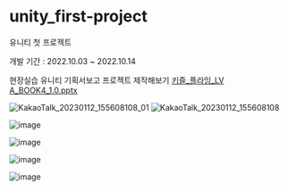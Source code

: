 # unity_first-project
유니티 첫 프로젝트

개발 기간 : 2022.10.03 ~ 2022.10.14

현장실습 유니티 기획서보고 프로젝트 제작해보기
[키즐_플라잉_LV A_BOOK4_1.0.pptx](https://github.com/99inhak/unity_keezle_plyeng/files/10399361/_._LV.A_BOOK4_1.0.pptx)


![KakaoTalk_20230112_155608108_01](https://user-images.githubusercontent.com/85202681/211998576-65f87f7d-07b7-45f7-9cb2-28fe3d48d5c4.png)
![KakaoTalk_20230112_155608108](https://user-images.githubusercontent.com/85202681/211998600-be2898e7-03d4-45d5-817b-5c5b164514a0.png)



![image](https://user-images.githubusercontent.com/85202681/209511188-4466c40d-f672-4011-80de-7d527b359270.png)

![image](https://user-images.githubusercontent.com/85202681/209511243-8744f71d-6711-4538-9e22-80e257ba40c5.png)

![image](https://user-images.githubusercontent.com/85202681/209511338-a76509b9-30b3-4bec-b586-11e617749b7a.png)

![image](https://user-images.githubusercontent.com/85202681/209511389-030249f1-74f9-45e8-820b-4a102fa1618b.png)

